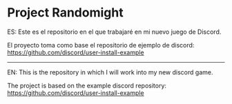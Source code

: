 # Project Randomight

ES:
Este es el repositorio en el que trabajaré en mi nuevo juego de Discord. 

El proyecto toma como base el repositorio de ejemplo de discord:
https://github.com/discord/user-install-example


-------------------------------------------------------------------------

EN:
This is the repository in which I will work into my new discord game.

The project is based on the example discord repository:
https://github.com/discord/user-install-example
